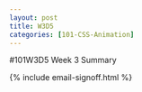 ```yaml
---
layout: post
title: W3D5
categories: [101-CSS-Animation]
---
```


#101W3D5 Week 3 Summary

{% include email-signoff.html %}
